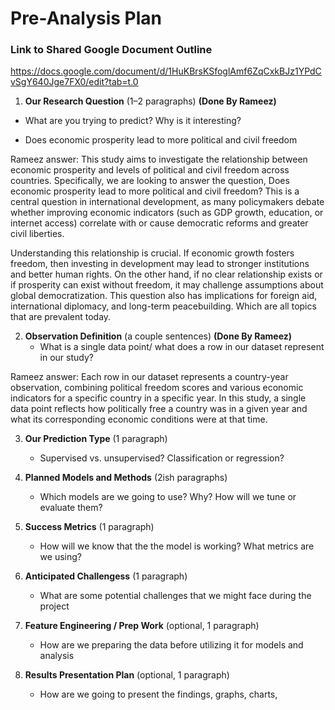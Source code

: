 # Pre-Analysis Plan

### Link to Shared Google Document Outline
https://docs.google.com/document/d/1HuKBrsKSfoglAmf6ZqCxkBJz1YPdCvSgY640Jge7FX0/edit?tab=t.0

1. **Our Research Question** (1–2 paragraphs)  **(Done By Rameez)**
 * What are you trying to predict? Why is it interesting?  

- Does economic prosperity lead to more political and civil freedom
  
Rameez answer:
This study aims to investigate the relationship between economic prosperity and levels of political and civil freedom across countries. Specifically, we are looking to answer the question, Does economic prosperity lead to more political and civil freedom? This is a central question in international development, as many policymakers debate whether improving economic indicators (such as GDP growth, education, or internet access) correlate with or cause democratic reforms and greater civil liberties.

Understanding this relationship is crucial. If economic growth fosters freedom, then investing in development may lead to stronger institutions and better human rights. On the other hand, if no clear relationship exists or if prosperity can exist without freedom, it may challenge assumptions about global democratization. This question also has implications for foreign aid, international diplomacy, and long-term peacebuilding. Which are all topics that are prevalent today. 

2. **Observation Definition** (a couple sentences)  **(Done By Rameez)**
   * What is a single data point/ what does a row in our dataset represent in our study?
  
  Rameez answer:
  Each row in our dataset represents a country-year observation, combining political freedom scores and various economic indicators for a specific country in a specific year. In this study, a single data point reflects how politically free a country was in a given year and what its corresponding economic conditions were at that time. ​

3. **Our Prediction Type** (1 paragraph)  
   * Supervised vs. unsupervised? Classification or regression?
  
     

4. **Planned Models and Methods** (2ish paragraphs)  
   * Which models are we going to use? Why? How will we tune or evaluate them?
  
     

5. **Success Metrics** (1 paragraph)  
   * How will we know that the the model is working? What metrics are we using?
  
     

6. **Anticipated Challengess** (1 paragraph)  
   * What are some potential challenges that we might face during the project
  
     

7. **Feature Engineering / Prep Work** (optional, 1 paragraph)  
   * How are we preparing the data before utilizing it for models and analysis
  
     

8. **Results Presentation Plan** (optional, 1 paragraph)  
   * How are we going to present the findings, graphs, charts, 


